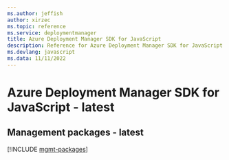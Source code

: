 ```yaml
---
ms.author: jeffish
author: xirzec
ms.topic: reference
ms.service: deploymentmanager
title: Azure Deployment Manager SDK for JavaScript
description: Reference for Azure Deployment Manager SDK for JavaScript
ms.devlang: javascript
ms.data: 11/11/2022
---
```

# Azure Deployment Manager SDK for JavaScript - latest

## Management packages - latest
[!INCLUDE [mgmt-packages](deployment-manager-mgmt-index.md)]